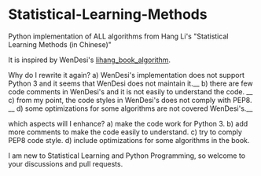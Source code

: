 # Statistical-Learning-Methods
Python implementation of ALL algorithms from Hang Li's "Statistical Learning Methods (in Chinese)" 

It is inspired by WenDesi's [lihang_book_algorithm](https://github.com/WenDesi/lihang_book_algorithm).

Why do I rewrite it again?
a) WenDesi's implementation does not support Python 3 and it seems that WenDesi does not maintain it.__
b) there are few code comments in WenDesi's and it is not easily to understand the code. __
c) from my point, the code styles in WenDesi's does not comply with PEP8. __
d) some optimizations for some algorithms are not covered WenDesi's.__


which aspects will I enhance?
a) make the code work for Python 3.
b) add more comments to make the code easily to understand.
c) try to comply PEP8 code style.
d) include optimizations for some algorithms in the book.
 

I am new to Statistical Learning and Python Programming, so welcome to your discussions and pull requests. 
